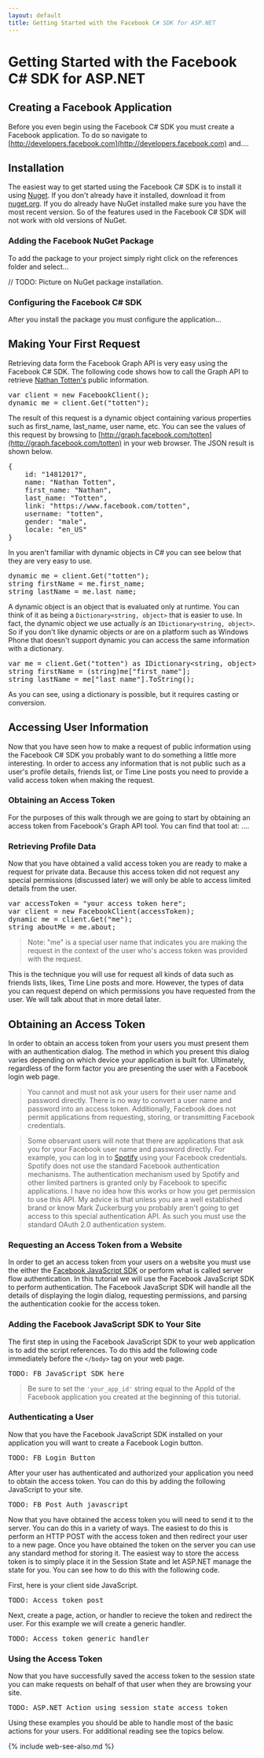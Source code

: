 ```yaml
---
layout: default
title: Getting Started with the Facebook C# SDK for ASP.NET
---
```


# Getting Started with the Facebook C# SDK for ASP.NET

## Creating a Facebook Application
Before you even begin using the Facebook C# SDK you must create a Facebook application. To do so navigate to [http://developers.facebook.com](http://developers.facebook.com) and....

## Installation
The easiest way to get started using the Facebook C# SDK is to install it using [Nuget](http://nuget.org). If you don't already have it installed, download it from [nuget.org](http://nuget.org). If you do already have NuGet installed make sure you have the most recent version. So of the features used in the Facebook C# SDK will not work with old versions of NuGet.

### Adding the Facebook NuGet Package
To add the package to your project simply right click on the references folder and select...

// TODO: Picture on NuGet package installation.

### Configuring the Facebook C# SDK
After you install the package you must configure the application...


## Making Your First Request
Retrieving data form the Facebook Graph API is very easy using the Facebook C# SDK. The following code shows how to call the Graph API to retrieve [Nathan Totten's](http://facebook.com/totten) public information.

<pre class="brush: csharp">
var client = new FacebookClient();
dynamic me = client.Get("totten");
</pre>

The result of this request is a dynamic object containing various properties such as first_name, last_name, user name, etc. You can see the values of this request by browsing to [http://graph.facebook.com/totten](http://graph.facebook.com/totten) in your web browser. The JSON result is shown below.

<pre class="brush: js">
{
	id: "14812017",
	name: "Nathan Totten",
	first_name: "Nathan",
	last_name: "Totten",
	link: "https://www.facebook.com/totten",
	username: "totten",
	gender: "male",
	locale: "en_US"
}
</pre>

In you aren't familiar with dynamic objects in C# you can see below that they are very easy to use. 

<pre class="brush: csharp">
dynamic me = client.Get("totten");
string firstName = me.first_name;
string lastName = me.last_name;
</pre>

A dynamic object is an object that is evaluated only at runtime. You can think of it as being a ```Dictionary<string, object>``` that is easier to use. In fact, the dynamic object we use actually _is_ an ```IDictionary<string, object>```. So if you don't like dynamic objects or are on a platform such as Windows Phone that doesn't support dynamic you can access the same information with a dictionary.

<pre class="brush: csharp">
var me = client.Get("totten") as IDictionary&lt;string, object&gt;;
string firstName = (string)me["first_name"];
string lastName = me["last_name"].ToString();
</pre>

As you can see, using a dictionary is possible, but it requires casting or conversion.

## Accessing User Information
Now that you have seen how to make a request of public information using the Facebook C# SDK you probably want to do something a little more interesting. In order to access any information that is not public such as a user's profile details, friends list, or Time Line posts you need to provide a valid access token when making the request. 

### Obtaining an Access Token
For the purposes of this walk through we are going to start by obtaining an access token from Facebook's Graph API tool. You can find that tool at: ....


### Retrieving Profile Data
Now that you have obtained a valid access token you are ready to make a request for private data. Because this access token did not request any special permissions (discussed later) we will only be able to access limited details from the user.

<pre class="brush: csharp">
var accessToken = "your access token here";
var client = new FacebookClient(accessToken);
dynamic me = client.Get("me");
string aboutMe = me.about;
</pre>

> Note: "me" is a special user name that indicates you are making the request in the context of the user who's access token was provided with the request.

This is the technique you will use for request all kinds of data such as friends lists, likes, Time Line posts and more. However, the types of data you can request depend on which permissions you have requested from the user. We will talk about that in more detail later.

## Obtaining an Access Token
In order to obtain an access token from your users you must present them with an authentication dialog. The method in which you present this dialog varies depending on which device your application is built for. Ultimately, regardless of the form factor you are presenting the user with a Facebook login web page. 

> You cannot and must not ask your users for their user name and password directly. There is no way to convert a user name and password into an access token. Additionally, Facebook does not permit applications from requesting, storing, or transmitting Facebook credentials.

> Some observant users will note that there are applications that ask you for your Facebook user name and password directly. For example, you can log in to [Spotify](http://spotify.com) using your Facebook credentials. Spotify does not use the standard Facebook authentication mechanisms. The authentication mechanism used by Spotify and other limited partners is granted only by Facebook to specific applications. I have no idea how this works or how you get permission to use this API. My advice is that unless you are a well established brand or know Mark Zuckerburg you probably aren't going to get access to this special authentication API. As such you must use the standard OAuth 2.0 authentication system.

### Requesting an Access Token from a Website
In order to get an access token from your users on a website you must use the either the [Facebook JavaScript SDK](http://github.com/facebook/facebook-js-sdk) or perform what is called server flow authentication. In this tutorial we will use the Facebook JavaScript SDK to perform authentication. The Facebook JavaScript SDK will handle all the details of displaying the login dialog, requesting permissions, and parsing the authentication cookie for the access token.

### Adding the Facebook JavaScript SDK to Your Site
The first step in using the Facebook JavaScript SDK to your web application is to add the script references. To do this add the following code immediately before the ```</body>``` tag on your web page.

<pre class="brush: js">
TODO: FB JavaScript SDK here
</pre>

> Be sure to set the ```'your_app_id'``` string equal to the AppId of the Facebook application you created at the beginning of this tutorial.

### Authenticating a User
Now that you have the Facebook JavaScript SDK installed on your application you will want to create a Facebook Login button.

<pre class="brush: html">
TODO: FB Login Button
</pre>

After your user has authenticated and authorized your application you need to obtain the access token. You can do this by adding the following JavaScript to your site.

<pre class="brush: js">
TODO: FB Post Auth javascript
</pre>

Now that you have obtained the access token you will need to send it to the server. You can do this in a variety of ways. The easiest to do this is perform an HTTP POST with the access token and then redirect your user to a new page. Once you have obtained the token on the server you can use any standard method for storing it. The easiest way to store the access token is to simply place it in the Session State and let ASP.NET manage the state for you. You can see how to do this with the following code.

First, here is your client side JavaScript.

<pre class="brush: js">
TODO: Access token post
</pre>

Next, create a page, action, or handler to recieve the token and redirect the user. For this example we will create a generic handler.

<pre class="brush: csharp">
TODO: Access token generic handler
</pre>

### Using the Access Token
Now that you have successfully saved the access token to the session state you can make requests on behalf of that user when they are browsing your site.

<pre class="brush: csharp">
TODO: ASP.NET Action using session state access token
</pre>

Using these examples you should be able to handle most of the basic actions for your users. For additional reading see the topics below.

{% include web-see-also.md %}





